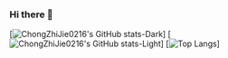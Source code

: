 ### Hi there 👋

<!--
**ChongZhiJie0216/ChongZhiJie0216** is a ✨ _special_ ✨ repository because its `README.md` (this file) appears on your GitHub profile.

Here are some ideas to get you started:

- 🔭 I’m currently working on ...
- 🌱 I’m currently learning ...
- 👯 I’m looking to collaborate on ...
- 🤔 I’m looking for help with ...
- 💬 Ask me about ...
- 📫 How to reach me: ...
- 😄 Pronouns: ...
- ⚡ Fun fact: ...
-->

[![ChongZhiJie0216's GitHub stats-Dark](https://github-readme-stats-five-psi-71.vercel.app/api?username=ChongZhiJie0216&show_icons=true&theme=dark#gh-dark-mode-only)]
[![ChongZhiJie0216's GitHub stats-Light](https://github-readme-stats-five-psi-71.vercel.app/api?username=ChongZhiJie0216&show_icons=true&theme=default#gh-light-mode-only)]
[![Top Langs](https://github-readme-stats-five-psi-71.vercel.app/api/top-langs/?username=ChongZhiJie0216)]
